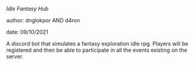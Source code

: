 *Idle Fantasy Hub*

author: dnglokpor AND d4ron

date: 09/10/2021

A discord bot that simulates a fantasy exploration idle rpg. 
Players will be registered and then be able to participate 
in all the events existing on the server.

